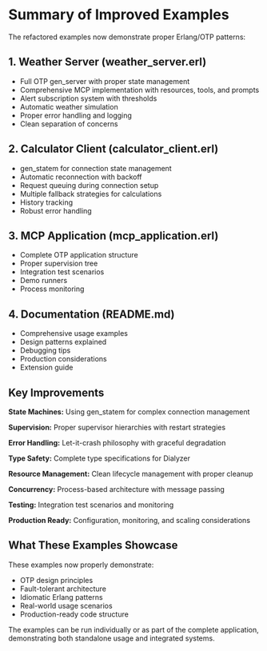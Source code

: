 # Summary of Improved Examples

The refactored examples now demonstrate proper Erlang/OTP patterns:

## 1. Weather Server (weather_server.erl)

- Full OTP gen_server with proper state management
- Comprehensive MCP implementation with resources, tools, and prompts
- Alert subscription system with thresholds
- Automatic weather simulation
- Proper error handling and logging
- Clean separation of concerns

## 2. Calculator Client (calculator_client.erl)

- gen_statem for connection state management
- Automatic reconnection with backoff
- Request queuing during connection setup
- Multiple fallback strategies for calculations
- History tracking
- Robust error handling

## 3. MCP Application (mcp_application.erl)

- Complete OTP application structure
- Proper supervision tree
- Integration test scenarios
- Demo runners
- Process monitoring

## 4. Documentation (README.md)

- Comprehensive usage examples
- Design patterns explained
- Debugging tips
- Production considerations
- Extension guide

## Key Improvements

**State Machines:** Using gen_statem for complex connection management

**Supervision:** Proper supervisor hierarchies with restart strategies

**Error Handling:** Let-it-crash philosophy with graceful degradation

**Type Safety:** Complete type specifications for Dialyzer

**Resource Management:** Clean lifecycle management with proper cleanup

**Concurrency:** Process-based architecture with message passing

**Testing:** Integration test scenarios and monitoring

**Production Ready:** Configuration, monitoring, and scaling considerations

## What These Examples Showcase

These examples now properly demonstrate:

- OTP design principles
- Fault-tolerant architecture
- Idiomatic Erlang patterns
- Real-world usage scenarios
- Production-ready code structure

The examples can be run individually or as part of the complete application, demonstrating both standalone usage and integrated systems.